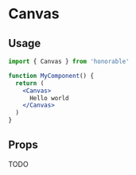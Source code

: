 # Canvas

## Usage

```jsx
import { Canvas } from 'honorable'

function MyComponent() {
  return (
    <Canvas>
      Hello world
    </Canvas>
  )
}
```

## Props

TODO

